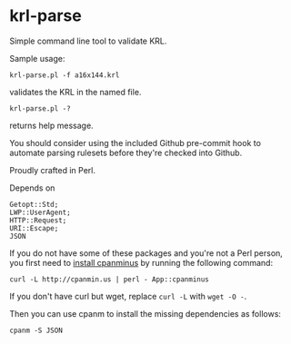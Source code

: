 krl-parse
=========

Simple command line tool to validate KRL.

Sample usage:

```krl-parse.pl -f a16x144.krl```

validates the KRL in the named file. 

```krl-parse.pl -?```

returns help message. 

You should consider using the included Github pre-commit hook to automate parsing rulesets before they're checked into Github. 

Proudly crafted in Perl. 

Depends on 

	Getopt::Std;
	LWP::UserAgent;
	HTTP::Request;
	URI::Escape;
	JSON

If you do not have some of these packages and you're not a Perl person, you first need to [install cpanminus](http://cpanmin.us) by running the following command:

	curl -L http://cpanmin.us | perl - App::cpanminus

If you don't have curl but wget, replace `curl -L` with `wget -O -`.

Then you can use cpanm to install the missing dependencies as follows:

	cpanm -S JSON


